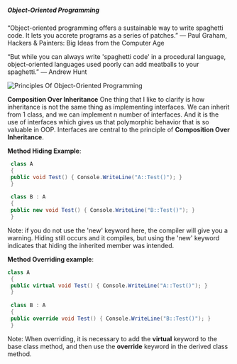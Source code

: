 ##### Object-Oriented Programming

“Object-oriented programming offers a sustainable way to write spaghetti code. It lets you accrete programs as a series of patches.” 
― Paul Graham, Hackers & Painters: Big Ideas from the Computer Age


“But while you can always write 'spaghetti code' in a procedural language, object-oriented languages used poorly can add meatballs to your spaghetti.” 
― Andrew Hunt


<img src="https://github.com/cshood/programmingessentials/blob/master/docs/Images/principlesOOP.jpg"
     alt="Principles Of Object-Oriented Programming"
     style="float: center; margin-right: 10px;" />

**Composition Over Inheritance**
One thing that I like to clarify is how inheritance is not the same thing as implementing interfaces.  We can inherit from 1 class, and we can implement n number of interfaces.  And it is the use of interfaces which gives us that polymorphic behavior that is so valuable in OOP.  Interfaces are central to the principle of **Composition Over Inheritance**.  

**Method Hiding Example**:
```csharp
 class A
 {
 public void Test() { Console.WriteLine("A::Test()"); }
 }
 
 class B : A
 {
 public new void Test() { Console.WriteLine("B::Test()"); }
 }
```

 Note: if you do not use the 'new' keyword here, the compiler will give you a warning.  Hiding still occurs and it compiles, but using the 'new' keyword indicates that hiding the inherited member was intended.

 **Method Overriding example**: 
```csharp
class A
 {
 public virtual void Test() { Console.WriteLine("A::Test()"); }
 }
 
 class B : A
 {
 public override void Test() { Console.WriteLine("B::Test()"); }
 }
```

Note:  When overriding, it is necessary to add the **virtual** keyword to the base class method, and then use the **override** keyword in the derived class method.  